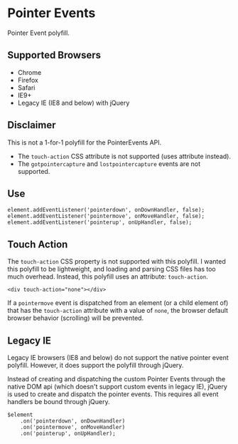# Pointer Events

Pointer Event polyfill.

## Supported Browsers

* Chrome
* Firefox
* Safari
* IE9+
* Legacy IE (IE8 and below) with jQuery

## Disclaimer

This is not a 1-for-1 polyfill for the PointerEvents API.

* The `touch-action` CSS attribute is not supported (uses attribute instead).
* The `gotpointercapture` and `lostpointercapture` events are not supported.

## Use

    element.addEventListener('pointerdown', onDownHandler, false);
    element.addEventListener('pointermove', onMoveHandler, false);
    element.addEventListener('pointerup', onUpHandler, false);

## Touch Action

The `touch-action` CSS property is not supported with this polyfill. I wanted this polyfill to be lightweight, and loading and parsing CSS files has too much overhead. Instead, this polyfill uses an attribute: `touch-action`.

    <div touch-action="none"></div>

If a `pointermove` event is dispatched from an element (or a child element of) that has the `touch-action` attribute with a value of `none`, the browser default browser behavior (scrolling) will be prevented.

## Legacy IE

Legacy IE browsers (IE8 and below) do not support the native pointer event polyfill. However, it does support the polyfill through jQuery.

Instead of creating and dispatching the custom Pointer Events through the native DOM api (which doesn't support custom events in legacy IE), jQuery is used to create and dispatch the pointer events. This requires all event handlers be bound through jQuery.

    $element
        .on('pointerdown', onDownHandler)
        .on('pointermove', onMoveHandler)
        .on('pointerup', onUpHandler);